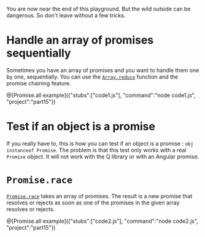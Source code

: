 You are now near the end of this playground. But the wild outside can be dangerous. So don't leave without a few tricks.

# Handle an array of promises sequentially

Sometimes you have an array of promises and you want to handle them one by one, sequentially. You can use the [`Array.reduce`](https://developer.mozilla.org/en-US/docs/Web/JavaScript/Reference/Global_Objects/Array/Reduce) function and the promise chaining feature.

@[Promise.all example]({"stubs":["code1.js"], "command":"node code1.js", "project":"part15"})

# Test if an object is a promise

If you really have to, this is how you can test if an object is a promise : `obj instanceof Promise`.
The problem is that this test only works with a real `Promise` object. It will not work with the Q library or with an Angular promise.

# `Promise.race`

[`Promise.race`](https://developer.mozilla.org/en-US/docs/Web/JavaScript/Reference/Global_Objects/Promise/race) takes an array of promises. The result is a new promise that resolves or rejects as soon as one of the promises in the given array resolves or rejects. 

@[Promise.all example]({"stubs":["code2.js"], "command":"node code2.js", "project":"part15"})
